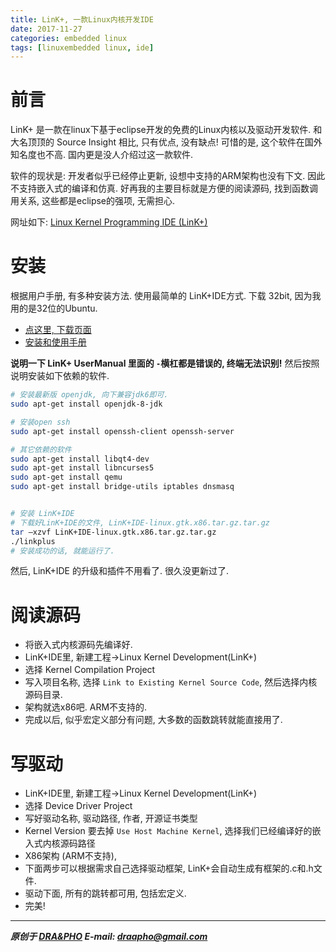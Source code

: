 ```yaml
---
title: LinK+, 一款Linux内核开发IDE
date: 2017-11-27
categories: embedded linux
tags: [linuxembedded linux, ide]
---
```



# 前言
LinK+ 是一款在linux下基于eclipse开发的免费的Linux内核以及驱动开发软件.
和大名顶顶的 Source Insight 相比, 只有优点, 没有缺点!
可惜的是, 这个软件在国外知名度也不高. 国内更是没人介绍过这一款软件.

软件的现状是: 开发者似乎已经停止更新, 设想中支持的ARM架构也没有下文. 因此不支持嵌入式的编译和仿真.
好再我的主要目标就是方便的阅读源码, 找到函数调用关系, 这些都是eclipse的强项, 无需担心.

网址如下: [Linux Kernel Programming IDE (LinK+)](https://sourceforge.net/projects/linkplustest/)


# 安装

根据用户手册, 有多种安装方法. 使用最简单的 LinK+IDE方式.
下载 32bit, 因为我用的是32位的Ubuntu. 
- [点这里, 下载页面](https://sourceforge.net/projects/linkplustest/files/installers/)
- [安装和使用手册](http://sourceforge.net/projects/linkplustest/files/documentation/LinK%2B_UserManual_Rev4.pdf)

**说明一下 LinK+ UserManual 里面的 `-`横杠都是错误的, 终端无法识别!**
然后按照说明安装如下依赖的软件.

``` bash
# 安装最新版 openjdk, 向下兼容jdk6即可.
sudo apt-get install openjdk-8-jdk

# 安装open ssh
sudo apt-get install openssh-client openssh-server

# 其它依赖的软件
sudo apt-get install libqt4-dev
sudo apt-get install libncurses5
sudo apt-get install qemu
sudo apt-get install bridge-utils iptables dnsmasq


# 安装 LinK+IDE
# 下载好LinK+IDE的文件, LinK+IDE-linux.gtk.x86.tar.gz.tar.gz
tar –xzvf LinK+IDE-linux.gtk.x86.tar.gz.tar.gz
./linkplus
# 安装成功的话, 就能运行了.
```

然后, LinK+IDE 的升级和插件不用看了. 很久没更新过了.

# 阅读源码
- 将嵌入式内核源码先编译好.
- LinK+IDE里, 新建工程->Linux Kernel Development(LinK+)
- 选择 Kernel Compilation Project
- 写入项目名称, 选择 `Link to Existing Kernel Source Code`, 然后选择内核源码目录.
- 架构就选x86吧. ARM不支持的.
- 完成以后, 似乎宏定义部分有问题, 大多数的函数跳转就能直接用了.

# 写驱动
- LinK+IDE里, 新建工程->Linux Kernel Development(LinK+)
- 选择 Device Driver Project
- 写好驱动名称, 驱动路径, 作者, 开源证书类型
- Kernel Version 要去掉 `Use Host Machine Kernel`, 选择我们已经编译好的嵌入式内核源码路径
- X86架构 (ARM不支持), 
- 下面两步可以根据需求自己选择驱动框架, LinK+会自动生成有框架的.c和.h文件.
- 驱动下面, 所有的跳转都可用, 包括宏定义.
- 完美!

----------

***原创于 [DRA&PHO](https://draapho.github.io/) E-mail: draapho@gmail.com***
